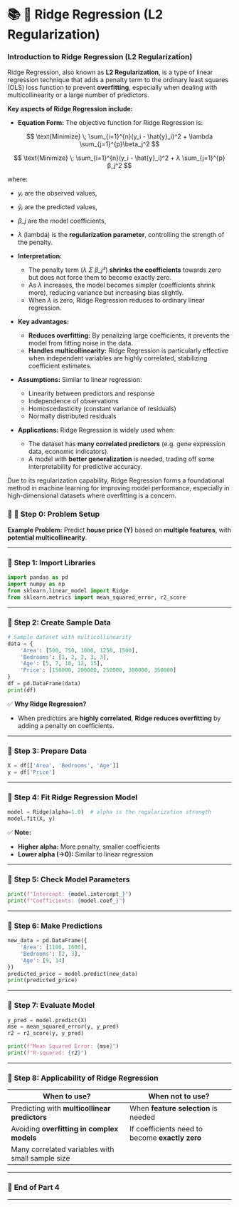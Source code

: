 # 📚 **🌟 Ridge Regression (L2 Regularization)**

### **Introduction to Ridge Regression (L2 Regularization)**

Ridge Regression, also known as **L2 Regularization**, is a type of linear regression technique that adds a penalty term to the ordinary least squares (OLS) loss function to prevent **overfitting**, especially when dealing with multicollinearity or a large number of predictors.

**Key aspects of Ridge Regression include:**

* **Equation Form:**
  The objective function for Ridge Regression is:

$$
\text{Minimize} \; \sum_{i=1}^{n}(y_i - \hat{y}_i)^2 + \lambda \sum_{j=1}^{p}\beta_j^2
$$

  $$
  \text{Minimize} \; \sum_{i=1}^{n}(y_i - \hat{y}_i)^2 + λ \sum_{j=1}^{p}β_j^2
  $$

  where:

  * *yᵢ* are the observed values,
  * *ŷᵢ* are the predicted values,
  * *β\_j* are the model coefficients,
  * *λ* (lambda) is the **regularization parameter**, controlling the strength of the penalty.

* **Interpretation:**

  * The penalty term (*λ Σ β\_j²*) **shrinks the coefficients** towards zero but does not force them to become exactly zero.
  * As *λ* increases, the model becomes simpler (coefficients shrink more), reducing variance but increasing bias slightly.
  * When *λ* is zero, Ridge Regression reduces to ordinary linear regression.

* **Key advantages:**

  * **Reduces overfitting:** By penalizing large coefficients, it prevents the model from fitting noise in the data.
  * **Handles multicollinearity:** Ridge Regression is particularly effective when independent variables are highly correlated, stabilizing coefficient estimates.

* **Assumptions:**
  Similar to linear regression:

  * Linearity between predictors and response
  * Independence of observations
  * Homoscedasticity (constant variance of residuals)
  * Normally distributed residuals

* **Applications:**
  Ridge Regression is widely used when:

  * The dataset has **many correlated predictors** (e.g. gene expression data, economic indicators).
  * A model with **better generalization** is needed, trading off some interpretability for predictive accuracy.

Due to its regularization capability, Ridge Regression forms a foundational method in machine learning for improving model performance, especially in high-dimensional datasets where overfitting is a concern.

### 📝 **🔹 Step 0: Problem Setup**

**Example Problem:**
Predict **house price (Y)** based on **multiple features**, with **potential multicollinearity**.

---

### 🔹 **Step 1: Import Libraries**

```python
import pandas as pd
import numpy as np
from sklearn.linear_model import Ridge
from sklearn.metrics import mean_squared_error, r2_score
```

---

### 🔹 **Step 2: Create Sample Data**

```python
# Sample dataset with multicollinearity
data = {
    'Area': [500, 750, 1000, 1250, 1500],
    'Bedrooms': [1, 2, 2, 3, 3],
    'Age': [5, 7, 10, 12, 15],
    'Price': [150000, 200000, 250000, 300000, 350000]
}
df = pd.DataFrame(data)
print(df)
```

✅ **Why Ridge Regression?**

* When predictors are **highly correlated**, **Ridge reduces overfitting** by adding a penalty on coefficients.

---

### 🔹 **Step 3: Prepare Data**

```python
X = df[['Area', 'Bedrooms', 'Age']]
y = df['Price']
```

---

### 🔹 **Step 4: Fit Ridge Regression Model**

```python
model = Ridge(alpha=1.0)  # alpha is the regularization strength
model.fit(X, y)
```

✅ **Note:**

* **Higher alpha:** More penalty, smaller coefficients
* **Lower alpha (→0):** Similar to linear regression

---

### 🔹 **Step 5: Check Model Parameters**

```python
print(f"Intercept: {model.intercept_}")
print(f"Coefficients: {model.coef_}")
```

---

### 🔹 **Step 6: Make Predictions**

```python
new_data = pd.DataFrame({
    'Area': [1100, 1600],
    'Bedrooms': [2, 3],
    'Age': [9, 14]
})
predicted_price = model.predict(new_data)
print(predicted_price)
```

---

### 🔹 **Step 7: Evaluate Model**

```python
y_pred = model.predict(X)
mse = mean_squared_error(y, y_pred)
r2 = r2_score(y, y_pred)

print(f"Mean Squared Error: {mse}")
print(f"R-squared: {r2}")
```

---

### 🔹 **Step 8: Applicability of Ridge Regression**

| **When to use?**                                 | **When not to use?**                            |
| ------------------------------------------------ | ----------------------------------------------- |
| Predicting with **multicollinear predictors**    | When **feature selection** is needed            |
| Avoiding **overfitting in complex models**       | If coefficients need to become **exactly zero** |
| Many correlated variables with small sample size |                                                 |

---

### 📝 **End of Part 4**

---
